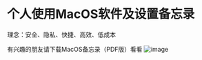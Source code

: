  # 个人使用MacOS软件及设置备忘录  

理念：安全、隐私、快捷、高效、低成本  

有兴趣的朋友请下载MacOS备忘录（PDF版）看看
 ![image](https://github.com/anonymouswww/-MacOS-/raw/master/MyApp.jpg)

